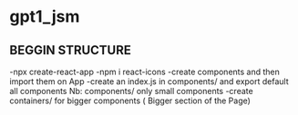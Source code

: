 # gpt1_jsm

## BEGGIN STRUCTURE
-npx create-react-app
-npm i react-icons
-create components and then import them on App
-create an index.js in components/ and export default all components
Nb: components/ only small components
-create containers/ for bigger components ( Bigger section of the Page)